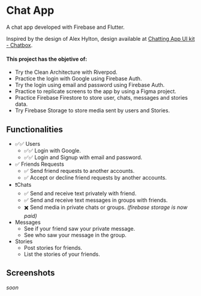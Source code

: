 # Chat App

A chat app developed with Firebase and Flutter.

Inspired by the design of Alex Hylton, design available at [Chatting App UI kit - Chatbox](https://www.figma.com/community/file/1152599900945065665).

#### This project has the objetive of:
- Try the Clean Architecture with Riverpod.
- Practice the login with Google using Firebase Auth.
- Try the login using email and password using Firebase Auth.
- Practice to replicate screens to the app by using a Figma project.
- Practice Firebase Firestore to store user, chats, messages and stories data.
- Try Firebase Storage to store media sent by users and Stories.

## Functionalities
- ✅✅ Users
    - ✅✅ Login with Google. 
    - ✅✅ Login and Signup with email and password. 
- ✅ Friends Requests
    - ✅ Send friend requests to another accounts.
    - ✅ Accept or decline friend requests by another accounts.
- ❗Chats
    - ✅ Send and receive text privately with friend.
    - ✅ Send and receive text messages in groups with friends.
    - ✖️ Send media in private chats or groups. *(firebase storage is now paid)*
- Messages
    - See if your friend saw your private message.
    - See who saw your message in the group.
- Stories
    - Post stories for friends.
    - List the stories of your friends.

## Screenshots
*soon*
